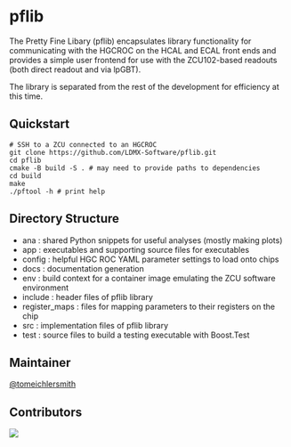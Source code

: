 # pflib

The Pretty Fine Libary (pflib) encapsulates library functionality for communicating with the HGCROC on the HCAL and ECAL front ends and provides a simple user frontend for use with the ZCU102-based readouts (both direct readout and via lpGBT).

The library is separated from the rest of the development for efficiency at this time.

## Quickstart
```
# SSH to a ZCU connected to an HGCROC
git clone https://github.com/LDMX-Software/pflib.git
cd pflib
cmake -B build -S . # may need to provide paths to dependencies
cd build
make
./pftool -h # print help
```

## Directory Structure
- ana : shared Python snippets for useful analyses (mostly making plots)
- app : executables and supporting source files for executables
- config : helpful HGC ROC YAML parameter settings to load onto chips
- docs : documentation generation
- env : build context for a container image emulating the ZCU software environment
- include : header files of pflib library
- register_maps : files for mapping parameters to their registers on the chip
- src : implementation files of pflib library
- test : source files to build a testing executable with Boost.Test

## Maintainer

[@tomeichlersmith](https://github.com/tomeichlersmith)

## Contributors

<a href="https://github.com/LDMX-Software/pflib/graphs/contributors">
  <img src="https://contrib.rocks/image?repo=LDMX-Software/pflib&anon=1" />
</a>
